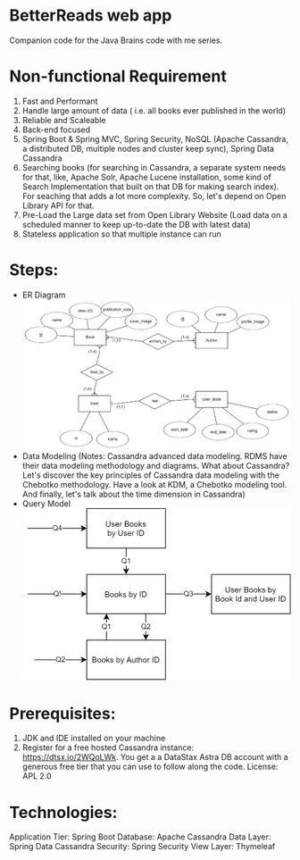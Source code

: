 # BetterReads web app
Companion code for the Java Brains code with me series.

# Non-functional Requirement
1. Fast and Performant
2. Handle large amount of data ( i.e. all books ever published in the world)
3. Reliable and Scaleable 
4. Back-end focused
5. Spring Boot & Spring MVC, Spring Security, NoSQL (Apache Cassandra, a distributed DB, multiple nodes and cluster keep sync), Spring Data Cassandra 
6. Searching books (for searching in Cassandra, a separate system needs for that, like, Apache Solr, Apache Lucene installation, some kind of Search Implementation that built on that DB for making search index). 
For seaching that adds a lot more complexity. So, let's depend on Open Library API for that.
7. Pre-Load the Large data set from Open Library Website (Load data on a scheduled manner to keep up-to-date the DB with latest data)
8. Stateless application so that multiple instance can run

# Steps:

* ER Diagram
![ER Diagram](ER-diagram.png)
* Data Modeling (Notes: Cassandra advanced data modeling. RDMS have their data modeling methodology and diagrams. What about Cassandra? Let's discover the key principles of Cassandra data modeling with the Chebotko methodology. Have a look at KDM, a Chebotko modeling tool. And finally, let's talk about the time dimension in Cassandra)
* Query Model
![Query Model](Query-Model.png)


# Prerequisites:
1. JDK and IDE installed on your machine
2. Register for a free hosted Cassandra instance: https://dtsx.io/2WQoLWk. You get a a DataStax Astra DB account with a generous free tier that you can use to follow along the code.
License: APL 2.0

# Technologies:
Application Tier: Spring Boot
Database: Apache Cassandra
Data Layer: Spring Data Cassandra
Security: Spring Security
View Layer: Thymeleaf
